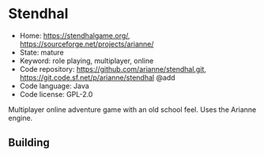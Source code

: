 # Stendhal

- Home: https://stendhalgame.org/, https://sourceforge.net/projects/arianne/
- State: mature
- Keyword: role playing, multiplayer, online
- Code repository: https://github.com/arianne/stendhal.git, https://git.code.sf.net/p/arianne/stendhal @add
- Code language: Java
- Code license: GPL-2.0

Multiplayer online adventure game with an old school feel.
Uses the Arianne engine.

## Building
